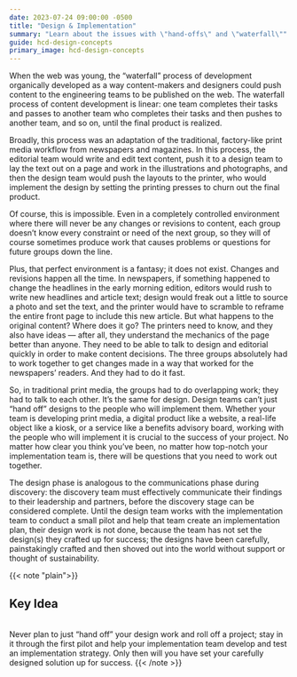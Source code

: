 ```yaml
---
date: 2023-07-24 09:00:00 -0500
title: "Design & Implementation"
summary: "Learn about the issues with \"hand-offs\" and \"waterfall\""
guide: hcd-design-concepts
primary_image: hcd-design-concepts
---
```


When the web was young, the “waterfall” process of development organically developed as a way content-makers and designers could push content to the engineering teams to be published on the web. The waterfall process of content development is linear: one team completes their tasks and passes to another team who completes their tasks and then pushes to another team, and so on, until the final product is realized.

Broadly, this process was an adaptation of the traditional, factory-like print media workflow from newspapers and magazines. In this process, the editorial team would write and edit text content, push it to a design team to lay the text out on a page and work in the illustrations and photographs, and then the design team would push the layouts to the printer, who would implement the design by setting the printing presses to churn out the final product.

Of course, this is impossible. Even in a completely controlled environment where there will never be any changes or revisions to content, each group doesn’t know every constraint or need of the next group, so they will of course sometimes produce work that causes problems or questions for future groups down the line.

Plus, that perfect environment is a fantasy; it does not exist. Changes and revisions happen all the time. In newspapers, if something happened to change the headlines in the early morning edition, editors would rush to write new headlines and article text; design would freak out a little to source a photo and set the text, and the printer would have to scramble to reframe the entire front page to include this new article. But what happens to the original content? Where does it go? The printers need to know, and they also have ideas ­— after all, they understand the mechanics of the page better than anyone. They need to be able to talk to design and editorial quickly in order to make content decisions. The three groups absolutely had to work together to get changes made in a way that worked for the newspapers’ readers. And they had to do it fast.

So, in traditional print media, the groups had to do overlapping work; they had to talk to each other. It’s the same for design. Design teams can’t just “hand off” designs to the people who will implement them. Whether your team is developing print media, a digital product like a website, a real-life object like a kiosk, or a service like a benefits advisory board, working with the people who will implement it is crucial to the success of your project. No matter how clear you think you’ve been, no matter how top-notch your implementation team is, there will be questions that you need to work out together.

The design phase is analogous to the communications phase during discovery: the discovery team must effectively communicate their findings to their leadership and partners, before the discovery stage can be considered complete. Until the design team works with the implementation team to conduct a small pilot and help that team create an implementation plan, their design work is not done, because the team has not set the design(s) they crafted up for success; the designs have been carefully, painstakingly crafted and then shoved out into the world without support or thought of sustainability.

{{< note "plain">}}
## Key Idea
<br/>
Never plan to just “hand off” your design work and roll off a project; stay in it through the first pilot and help your implementation team develop and test an implementation strategy. Only then will you have set your carefully designed solution up for success.
{{< /note >}}